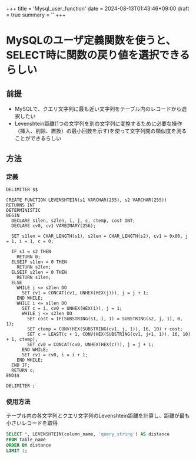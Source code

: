 +++
title = 'Mysql_user_function'
date = 2024-08-13T01:43:46+09:00
draft = true
summary = ''
+++


# MySQLのユーザ定義関数を使うと、SELECT時に関数の戻り値を選択できるらしい




## 前提

- MySQLで、クエリ文字列に最も近い文字列をテーブル内のレコードから選択したい
- Levenshtein距離(1つの文字列を別の文字列に変換するために必要な操作（挿入、削除、置換）の最小回数を示す)を使って文字列間の類似度を測ることができるらしい

## 方法


### 定義

```shell
DELIMITER $$

CREATE FUNCTION LEVENSHTEIN(s1 VARCHAR(255), s2 VARCHAR(255))
RETURNS INT
DETERMINISTIC
BEGIN
  DECLARE s1len, s2len, i, j, c, ctemp, cost INT;
  DECLARE cv0, cv1 VARBINARY(256);

  SET s1len = CHAR_LENGTH(s1), s2len = CHAR_LENGTH(s2), cv1 = 0x00, j = 1, i = 1, c = 0;

  IF s1 = s2 THEN
    RETURN 0;
  ELSEIF s1len = 0 THEN
    RETURN s2len;
  ELSEIF s2len = 0 THEN
    RETURN s1len;
  ELSE
    WHILE j <= s2len DO
      SET cv1 = CONCAT(cv1, UNHEX(HEX(j))), j = j + 1;
    END WHILE;
    WHILE i <= s1len DO
      SET c = i, cv0 = UNHEX(HEX(i)), j = 1;
      WHILE j <= s2len DO
        SET cost = IF(SUBSTRING(s1, i, 1) = SUBSTRING(s2, j, 1), 0, 1);
        SET ctemp = CONV(HEX(SUBSTRING(cv1, j, 1)), 16, 10) + cost;
        SET c = LEAST(c + 1, CONV(HEX(SUBSTRING(cv1, j+1, 1)), 16, 10) + 1, ctemp);
        SET cv0 = CONCAT(cv0, UNHEX(HEX(c))), j = j + 1;
      END WHILE;
      SET cv1 = cv0, i = i + 1;
    END WHILE;
  END IF;
  RETURN c;
END$$

DELIMITER ;
```


### 使用方法

テーブル内の各文字列とクエリ文字列のLevenshtein距離を計算し、距離が最も小さいレコードを取得
```sql
SELECT *, LEVENSHTEIN(column_name, 'query_string') AS distance
FROM table_name
ORDER BY distance
LIMIT 1;
```

